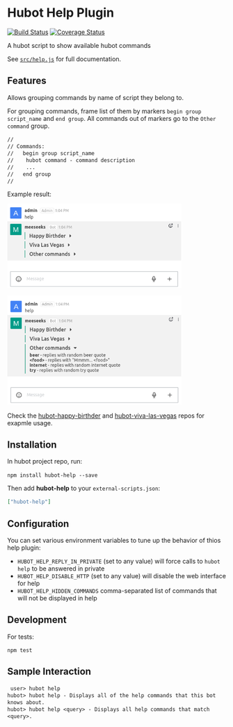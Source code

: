 Hubot Help Plugin
==================

[![Build Status](https://travis-ci.org/hubotio/hubot-help.svg?branch=master)](https://travis-ci.org/hubotio/hubot-help) [![Coverage Status](https://coveralls.io/repos/github/hubotio/hubot-help/badge.svg?branch=master)](https://coveralls.io/github/hubotio/hubot-help?branch=master)

A hubot script to show available hubot commands

See [`src/help.js`](src/help.js) for full documentation.

Features
-----------------

Allows grouping commands by name of script they belong to. 

For grouping commands, frame list of them by markers `begin group script_name` and `end group`. All commands out of markers go to the `Other command` group. 

```
//
// Commands:
//   begin group script_name
//    hubot command - command description
//    ...
//   end group
//
```

Example result:

<p align="left">
    <img src="screenshots/example_output_collapsed.png" width="400">
</p>
<p align="left">
    <img src="screenshots/example_output.png" width="400">
</p>

Check the [hubot-happy-birthder](https://github.com/tolstoyevsky/hubot-happy-birthder/blob/master/src/birthder.js) and [hubot-viva-las-vegas](https://github.com/tolstoyevsky/hubot-viva-las-vegas/blob/master/src/viva.js) repos for exapmle usage.

Installation
-----------------

In hubot project repo, run:

`npm install hubot-help --save`

Then add **hubot-help** to your `external-scripts.json`:

```json
["hubot-help"]
```

Configuration
-----------------

You can set various environment variables to tune up the behavior of thios help plugin:

- `HUBOT_HELP_REPLY_IN_PRIVATE` (set to any value) will force calls to `hubot help` to be answered in private
- `HUBOT_HELP_DISABLE_HTTP` (set to any value) will disable the web interface for help
- `HUBOT_HELP_HIDDEN_COMMANDS` comma-separated list of commands that will not be displayed in help

Development
-----------------

For tests:

    npm test


Sample Interaction
-----------------

```
 user> hubot help
hubot> hubot help - Displays all of the help commands that this bot knows about.
hubot> hubot help <query> - Displays all help commands that match <query>.
```
